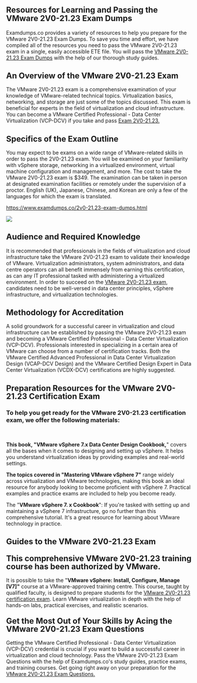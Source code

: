 <h1 class="MsoNormal"><strong style="mso-bidi-font-weight: normal;"><span style="font-size: 16.0pt; line-height: 107%;">Resources for Learning and Passing the VMware 2V0-21.23 Exam Dumps</span></strong></h1><p class="MsoNormal">Examdumps.co provides a variety of resources to help you prepare for the VMware 2V0-21.23 Exam Dumps. To save you time and effort, we have compiled all of the resources you need to pass the VMware 2V0-21.23 exam in a single, easily accessible ETE file. You will pass the <a href="https://www.examdumps.co/2v0-21.23-exam-dumps.html">VMware 2V0-21.23 Exam Dumps</a> with the help of our thorough study guides.</p><h2 class="MsoNormal"><strong style="mso-bidi-font-weight: normal;"><span style="font-size: 16.0pt; line-height: 107%;">An Overview of the VMware 2V0-21.23 Exam</span></strong></h2><p class="MsoNormal">The VMware 2V0-21.23 exam is a comprehensive examination of your knowledge of VMware-related technical topics. Virtualization basics, networking, and storage are just some of the topics discussed. This exam is beneficial for experts in the field of virtualization and cloud infrastructure. You can become a VMware Certified Professional - Data Center Virtualization (VCP-DCV) if you take and pass <a href="https://www.examdumps.co/">Exam 2V0-21.23.</a></p><h2 class="MsoNormal"><strong style="mso-bidi-font-weight: normal;"><span style="font-size: 16.0pt; line-height: 107%;">Specifics of the Exam Outline</span></strong></h2><p class="MsoNormal">You may expect to be exams on a wide range of VMware-related skills in order to pass the 2V0-21.23 exam. You will be examined on your familiarity with vSphere storage, networking in a virtualized environment, virtual machine configuration and management, and more. The cost to take the VMware 2V0-21.23 exam is $349. The examination can be taken in person at designated examination facilities or remotely under the supervision of a proctor. English (UK), Japanese, Chinese, and Korean are only a few of the languages for which the exam is translated.</p><p class="MsoNormal"><a href="https://www.examdumps.co/2v0-21.23-exam-dumps.html">https://www.examdumps.co/2v0-21.23-exam-dumps.html</a></p><p class="MsoNormal"><img src="https://www.examdumps.co//images/banners/big-sale-20-percent-discount-offer-examdumps.jpg"></p><h2 class="MsoNormal"><strong style="mso-bidi-font-weight: normal;"><span style="font-size: 16.0pt; line-height: 107%;">Audience and Required Knowledge</span></strong></h2><p class="MsoNormal">It is recommended that professionals in the fields of virtualization and cloud infrastructure take the VMware 2V0-21.23 exam to validate their knowledge of VMware. Virtualization administrators, system administrators, and data centre operators can all benefit immensely from earning this certification, as can any IT professional tasked with administering a virtualized environment. In order to succeed on the <a href="https://www.examdumps.co/vmware-exam-dumps.html">VMware 2V0-21.23 exam</a>, candidates need to be well-versed in data center principles, vSphere infrastructure, and virtualization technologies.</p><h2 class="MsoNormal"><strong style="mso-bidi-font-weight: normal;"><span style="font-size: 16.0pt; line-height: 107%;">Methodology for Accreditation</span></strong></h2><p class="MsoNormal">A solid groundwork for a successful career in virtualization and cloud infrastructure can be established by passing the VMware 2V0-21.23 exam and becoming a VMware Certified Professional - Data Center Virtualization (VCP-DCV). Professionals interested in specializing in a certain area of VMware can choose from a number of certification tracks. Both the VMware Certified Advanced Professional in Data Center Virtualization Design (VCAP-DCV Design) and the VMware Certified Design Expert in Data Center Virtualization (VCDX-DCV) certifications are highly suggested.</p><h2 class="MsoNormal"><strong style="mso-bidi-font-weight: normal;"><span style="font-size: 16.0pt; line-height: 107%;">Preparation Resources for the VMware 2V0-21.23 Certification Exam</span></strong></h2><h3 class="MsoNormal"><strong style="mso-bidi-font-weight: normal;">To help you get ready for the VMware 2V0-21.23 certification exam, we offer the following materials:</strong></h3><p class="MsoNormal">&nbsp;</p><p class="MsoNormal"><strong style="mso-bidi-font-weight: normal;">This book, "VMware vSphere 7.x Data Center Design Cookbook,</strong>" covers all the bases when it comes to designing and setting up vSphere. It helps you understand virtualization ideas by providing examples and real-world settings.</p><p class="MsoNormal"><strong style="mso-bidi-font-weight: normal;">The topics covered in "Mastering VMware vSphere 7"</strong> range widely across virtualization and VMware technologies, making this book an ideal resource for anybody looking to become proficient with vSphere 7. Practical examples and practice exams are included to help you become ready.</p><p class="MsoNormal">The "<strong style="mso-bidi-font-weight: normal;">VMware vSphere 7. x Cookbook</strong>": If you're tasked with setting up and maintaining a vSphere 7 infrastructure, go no further than this comprehensive tutorial. It's a great resource for learning about VMware technology in practice.</p><h2 class="MsoNormal"><strong style="mso-bidi-font-weight: normal;"><span style="font-size: 16.0pt; line-height: 107%;">Guides to the VMware 2V0-21.23 Exam</span></strong></h2><h3 class="MsoNormal"><strong style="mso-bidi-font-weight: normal;"><span style="font-size: 16.0pt; line-height: 107%;">This comprehensive VMware 2V0-21.23 training course has been authorized by VMware.</span></strong></h3><p class="MsoNormal">It is possible to take the "<strong style="mso-bidi-font-weight: normal;">VMware vSphere: Install, Configure, Manage [V7]"</strong> course at a VMware-approved training centre. This course, taught by qualified faculty, is designed to prepare students for the <a href="https://www.examdumps.co/2v0-21.23-exam-dumps.html">VMware 2V0-21.23 certification exam</a>. Learn VMware virtualization in depth with the help of hands-on labs, practical exercises, and realistic scenarios.</p><h3 class="MsoNormal"><strong style="mso-bidi-font-weight: normal;"><span style="font-size: 16.0pt; line-height: 107%;">Get the Most Out of Your Skills by Acing the VMware 2V0-21.23 Exam Questions</span></strong></h3><p class="MsoNormal">Getting the VMware Certified Professional - Data Center Virtualization (VCP-DCV) credential is crucial if you want to build a successful career in virtualization and cloud technology. Pass the VMware 2V0-21.23 Exam Questions with the help of Examdumps.co's study guides, practice exams, and training courses. Get going right away on your preparation for the <a href="https://www.examdumps.co/2v0-21.23-exam-dumps.html">VMware 2V0-21.23 Exam Questions.</a></p>
